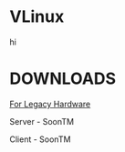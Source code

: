# VLinux
hi
# DOWNLOADS
[For Legacy Hardware](https://github.com/vlinux-lm/files/raw/main/DAGGER/VLinuxLE-Dagger.torrent)

Server - SoonTM

Client - SoonTM
